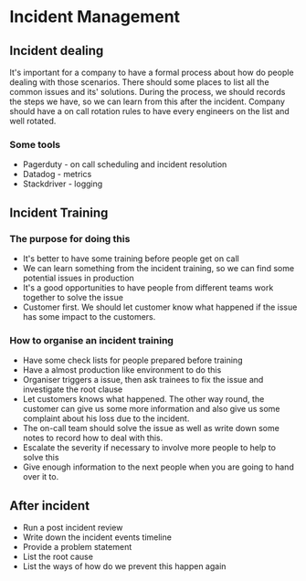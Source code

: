 # Incident Management

## Incident dealing

It's important for a company to have a formal process about how do people dealing with those scenarios. There should some places to list all the common issues and its' solutions.
During the process, we should records the steps we have, so we can learn from this after the incident.
Company should have a on call rotation rules to have every engineers on the list and well rotated.

### Some tools

* Pagerduty - on call scheduling and incident resolution
* Datadog - metrics
* Stackdriver - logging

## Incident Training

### The purpose for doing this

* It's better to have some training before people get on call
* We can learn something from the incident training, so we can find some potential issues in production
* It's a good opportunities to have people from different teams work together to solve the issue
* Customer first. We should let customer know what happened if the issue has some impact to the customers.

### How to organise an incident training

* Have some check lists for people prepared before training
* Have a almost production like environment to do this
* Organiser triggers a issue, then ask trainees to fix the issue and investigate the root clause
* Let customers knows what happened. The other way round, the customer can give us some more information and also give us some complaint about his loss due to the incident.
* The on-call team should solve the issue as well as write down some notes to record how to deal with this.
* Escalate the severity if necessary to involve more people to help to solve this
* Give enough information to the next people when you are going to hand over it to.

## After incident

* Run a post incident review
* Write down the incident events timeline
* Provide a problem statement
* List the root cause
* List the ways of how do we prevent this happen again